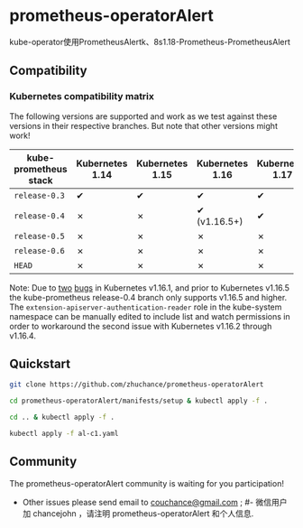 # prometheus-operatorAlert
kube-operator使用PrometheusAlertk、8s1.18-Prometheus-PrometheusAlert



## Compatibility

### Kubernetes compatibility matrix

The following versions are supported and work as we test against these versions in their respective branches. But note that other versions might work!

| kube-prometheus stack | Kubernetes 1.14 | Kubernetes 1.15 | Kubernetes 1.16 | Kubernetes 1.17 | Kubernetes 1.18 | Kubernetes 1.19 |
|-----------------------|-----------------|-----------------|-----------------|-----------------|-----------------|-----------------|
| `release-0.3`         | ✔               | ✔               | ✔               | ✔               | ✗               | ✗               |
| `release-0.4`         | ✗               | ✗               | ✔ (v1.16.5+)    | ✔               | ✗               | ✗               |
| `release-0.5`         | ✗               | ✗               | ✗               | ✗               | ✔               | ✗               |
| `release-0.6`         | ✗               | ✗               | ✗               | ✗               | ✔               | ✗               |
| `HEAD`                | ✗               | ✗               | ✗               | ✗               | ✔               | ✗               |

Note: Due to [two](https://github.com/kubernetes/kubernetes/issues/83778) [bugs](https://github.com/kubernetes/kubernetes/issues/86359) in Kubernetes v1.16.1, and prior to Kubernetes v1.16.5 the kube-prometheus release-0.4 branch only supports v1.16.5 and higher.  The `extension-apiserver-authentication-reader` role in the kube-system namespace can be manually edited to include list and watch permissions in order to workaround the second issue with Kubernetes v1.16.2 through v1.16.4.

## Quickstart

```bash
git clone https://github.com/zhuchance/prometheus-operatorAlert

cd prometheus-operatorAlert/manifests/setup & kubectl apply -f . 

cd .. & kubectl apply -f . 

kubectl apply -f al-c1.yaml

```

## Community
The prometheus-operatorAlert community is waiting for you participation!
- Other issues please send email to [couchance@gmail.com](mailto:couchance@gmail.com)
; #- 微信用户加 chancejohn ，请注明 prometheus-operatorAlert 和个人信息.
